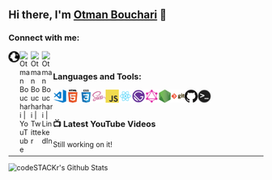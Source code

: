 ## Hi there, I'm [Otman Bouchari][website] 👋

<!-- ## Latest course

<div align="center">
  <table border="0" cellspacing="0" cellpadding="0">
    <thead>
      <tr>
        <th>
          <strong><a href="https://realworldjamstack.dev/">realworldjamstack.dev</a></strong>
        </th>
      </tr>
    </thead>
    <tbody>
      <tr>
        <td>
          <a href="https://realworldjamstack.dev/">
            <img
              alt="Learn jamstack by building realworld apps"
              src="https://images.ctfassets.net/ka0lider8v0h/4JO8QwBbdxXt27CFhXpZiQ/da2a164875985d27126dc9fae2db5c0b/real-world-jamstack.gif"
            />
          </a>
        </td>
      </tr>
    </tbody>
  </table>
</div> -->


<!-- ## I'm a Developer, and Teacher!
- 🥳 I Just released a new course [Real world jamstack](https://realworldjamstack.dev/)
- 🌱 I’m currently learning everything JAMstack 🤣
- 👯 I’m looking to collaborate with other content creators
- ⚡ Fun fact: I love BBQ -->

### Connect with me:

[<img align="left" alt="obouchari.me" width="22px" src="https://raw.githubusercontent.com/iconic/open-iconic/master/svg/globe.svg" />][website]
[<img align="left" alt="Otman Bouchari | YouTube" width="22px" src="https://cdn.jsdelivr.net/npm/simple-icons@v3/icons/youtube.svg" />][youtube]
[<img align="left" alt="Otman Bouchari | Twitter" width="22px" src="https://cdn.jsdelivr.net/npm/simple-icons@v3/icons/twitter.svg" />][twitter]
[<img align="left" alt="Otman Bouchari | LinkedIn" width="22px" src="https://cdn.jsdelivr.net/npm/simple-icons@v3/icons/linkedin.svg" />][linkedin]


<br />

### Languages and Tools:

<img align="left" alt="Visual Studio Code" width="26px" src="https://raw.githubusercontent.com/github/explore/80688e429a7d4ef2fca1e82350fe8e3517d3494d/topics/visual-studio-code/visual-studio-code.png" />
<img align="left" alt="HTML5" width="26px" src="https://raw.githubusercontent.com/github/explore/80688e429a7d4ef2fca1e82350fe8e3517d3494d/topics/html/html.png" />
<img align="left" alt="CSS3" width="26px" src="https://raw.githubusercontent.com/github/explore/80688e429a7d4ef2fca1e82350fe8e3517d3494d/topics/css/css.png" />
<img align="left" alt="Sass" width="26px" src="https://raw.githubusercontent.com/github/explore/80688e429a7d4ef2fca1e82350fe8e3517d3494d/topics/sass/sass.png" />
<img align="left" alt="JavaScript" width="26px" src="https://raw.githubusercontent.com/github/explore/80688e429a7d4ef2fca1e82350fe8e3517d3494d/topics/javascript/javascript.png" />
<img align="left" alt="React" width="26px" src="https://raw.githubusercontent.com/github/explore/80688e429a7d4ef2fca1e82350fe8e3517d3494d/topics/react/react.png" />
<img align="left" alt="Gatsby" width="26px" src="https://raw.githubusercontent.com/github/explore/e94815998e4e0713912fed477a1f346ec04c3da2/topics/gatsby/gatsby.png" />
<img align="left" alt="GraphQL" width="26px" src="https://raw.githubusercontent.com/github/explore/80688e429a7d4ef2fca1e82350fe8e3517d3494d/topics/graphql/graphql.png" />
<img align="left" alt="Node.js" width="26px" src="https://raw.githubusercontent.com/github/explore/80688e429a7d4ef2fca1e82350fe8e3517d3494d/topics/nodejs/nodejs.png" />
<img align="left" alt="Git" width="26px" src="https://raw.githubusercontent.com/github/explore/80688e429a7d4ef2fca1e82350fe8e3517d3494d/topics/git/git.png" />
<img align="left" alt="GitHub" width="26px" src="https://raw.githubusercontent.com/github/explore/78df643247d429f6cc873026c0622819ad797942/topics/github/github.png" />
<img align="left" alt="HTML5" width="26px" src="https://raw.githubusercontent.com/github/explore/80688e429a7d4ef2fca1e82350fe8e3517d3494d/topics/terminal/terminal.png" />

<br />
<br />


### 📺 Latest YouTube Videos
<!-- YOUTUBE:START -->
Still working on it!
<!-- - [Creating  Gatsbyjs  Recipes for Tailwindcss and Contentful](https://www.youtube.com/watch?v=4mr-iqdsz-Q)
- [Live Stream - Migrate a plain React app to Gatsby](https://www.youtube.com/watch?v=uTQFVmnGB7o)
- [02 Build a social network app using the JAMstack - CRUD](https://www.youtube.com/watch?v=QQhTuESUP4A)
- [Prevent css grid items stretch](https://www.youtube.com/watch?v=DGoeAUB9VLQ)
- [01 Build a social network app using the JAMstack - Project setup and Auth](https://www.youtube.com/watch?v=L6-z15IvZ3k) -->
<!-- YOUTUBE:END -->

<!-- --- -->

<!-- ### 📕 Latest Blog Posts -->
<!-- BLOG-POST-LIST:START -->
<!-- - [Getting Started with Gatsbyjs recipes](https://khaledgarbaya.net/articles/getting-started-with-gatsbyjs-recipes)
- [Gatsby As a Replacement for Create-react-app](https://khaledgarbaya.net/articles/gatsby-as-a-replacement-for-create-react-app)
- [Tl;Dr GraphQL](https://khaledgarbaya.net/articles/tl-dr-graphql)
- [How to create a node js command line tool with yargs middleware](https://khaledgarbaya.net/articles/how-to-create-a-node-js-command-line-tool-with-yargs-middleware)
- [Moving from create-react-app to Gatsby.js](https://khaledgarbaya.net/articles/moving-from-create-react-app-to-gatsby-js) -->
<!-- BLOG-POST-LIST:END -->

---

<img align="left" alt="codeSTACKr's Github Stats" src="https://github-readme-stats.vercel.app/api?username=obouchari&show_icons=true&hide_border=true" />

[website]: https://obouchari.me
[twitter]: https://twitter.com/obouchari
[youtube]: https://www.youtube.com/channel/UChLDblifp0g9hs7BKJTdLNQ
[linkedin]: https://linkedin.com/in/obouchari

